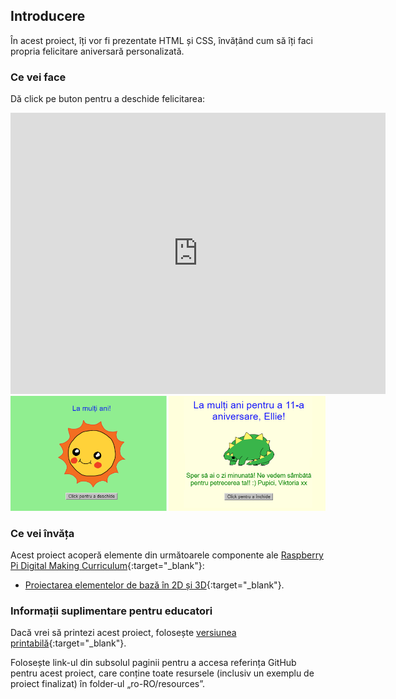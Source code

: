 ## Introducere

În acest proiect, îți vor fi prezentate HTML și CSS, învățând cum să îți faci propria felicitare aniversară personalizată.

### Ce vei face

Dă click pe buton pentru a deschide felicitarea:

<div class="trinket">
  <iframe src="https://trinket.io/embed/html/c3d52cf65c?outputOnly=true&start=result" width="600" height="450" frameborder="0" marginwidth="0" marginheight="0" allowfullscreen>
  </iframe>
  <img src="images/birthday-final.png">
</div>

### Ce vei învăța

Acest proiect acoperă elemente din următoarele componente ale [Raspberry Pi Digital Making Curriculum](http://rpf.io/curriculum){:target="_blank"}:

+ [Proiectarea elementelor de bază în 2D și 3D](https://www.raspberrypi.org/curriculum/design/creator){:target="_blank"}.

### Informații suplimentare pentru educatori

Dacă vrei să printezi acest proiect, folosește [versiunea printabilă](https://projects.raspberrypi.org/en/projects/happy-birthday/print){:target="_blank"}.

Folosește link-ul din subsolul paginii pentru a accesa referința GitHub pentru acest proiect, care conține toate resursele (inclusiv un exemplu de proiect finalizat) în folder-ul „ro-RO/resources”.